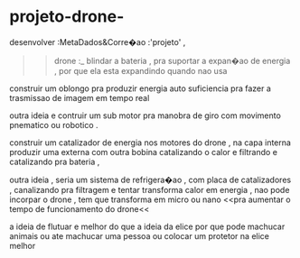 # projeto-drone-
desenvolver 
:MetaDados&Corre�ao
:'projeto' ,
>>drone 
:_
blindar a bateria , pra suportar a expan�ao de energia , por que ela esta expandindo quando nao usa 

construir um oblongo pra produzir energia auto suficiencia pra fazer a trasmissao de imagem em tempo real 

outra ideia e contruir um sub motor pra manobra de giro com movimento pnematico ou robotico .

construir um catalizador de energia nos motores do drone , na capa interna produzir uma externa com outra bobina catalizando o calor e filtrando e catalizando pra bateria , 

outra ideia , seria um sistema de refrigera�ao , com placa de catalizadores , canalizando pra filtragem e tentar transforma calor em energia , 
nao pode incorpar o drone , tem que transforma em micro ou nano  <<pra aumentar o tempo de funcionamento do drone<<

a ideia de flutuar e melhor do que a ideia da elice por que pode machucar animais ou ate machucar uma pessoa ou colocar um protetor na elice melhor

